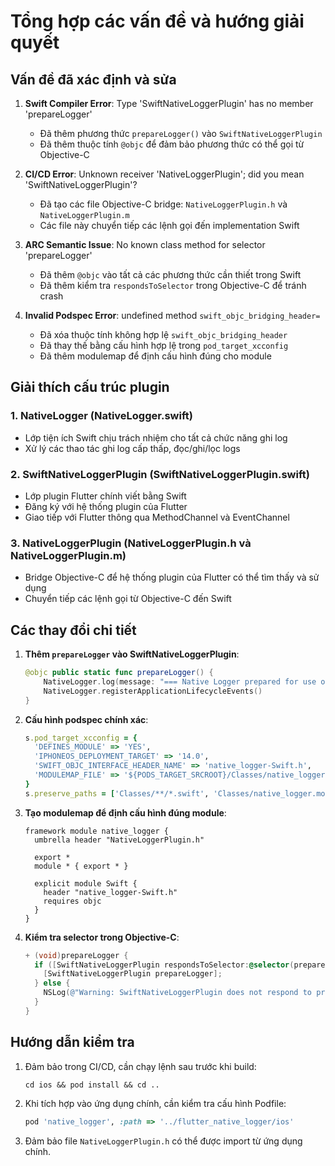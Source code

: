 # Tổng hợp các vấn đề và hướng giải quyết

## Vấn đề đã xác định và sửa

1. **Swift Compiler Error**: Type 'SwiftNativeLoggerPlugin' has no member 'prepareLogger'
   - Đã thêm phương thức `prepareLogger()` vào `SwiftNativeLoggerPlugin`
   - Đã thêm thuộc tính `@objc` để đảm bảo phương thức có thể gọi từ Objective-C

2. **CI/CD Error**: Unknown receiver 'NativeLoggerPlugin'; did you mean 'SwiftNativeLoggerPlugin'?
   - Đã tạo các file Objective-C bridge: `NativeLoggerPlugin.h` và `NativeLoggerPlugin.m` 
   - Các file này chuyển tiếp các lệnh gọi đến implementation Swift

3. **ARC Semantic Issue**: No known class method for selector 'prepareLogger'
   - Đã thêm `@objc` vào tất cả các phương thức cần thiết trong Swift
   - Đã thêm kiểm tra `respondsToSelector` trong Objective-C để tránh crash

4. **Invalid Podspec Error**: undefined method `swift_objc_bridging_header=`
   - Đã xóa thuộc tính không hợp lệ `swift_objc_bridging_header`
   - Đã thay thế bằng cấu hình hợp lệ trong `pod_target_xcconfig`
   - Đã thêm modulemap để định cấu hình đúng cho module

## Giải thích cấu trúc plugin

### 1. NativeLogger (NativeLogger.swift)
- Lớp tiện ích Swift chịu trách nhiệm cho tất cả chức năng ghi log
- Xử lý các thao tác ghi log cấp thấp, đọc/ghi/lọc logs

### 2. SwiftNativeLoggerPlugin (SwiftNativeLoggerPlugin.swift)
- Lớp plugin Flutter chính viết bằng Swift
- Đăng ký với hệ thống plugin của Flutter
- Giao tiếp với Flutter thông qua MethodChannel và EventChannel

### 3. NativeLoggerPlugin (NativeLoggerPlugin.h và NativeLoggerPlugin.m)
- Bridge Objective-C để hệ thống plugin của Flutter có thể tìm thấy và sử dụng
- Chuyển tiếp các lệnh gọi từ Objective-C đến Swift

## Các thay đổi chi tiết

1. **Thêm `prepareLogger` vào SwiftNativeLoggerPlugin**:
   ```swift
   @objc public static func prepareLogger() {
       NativeLogger.log(message: "=== Native Logger prepared for use outside Flutter ===")
       NativeLogger.registerApplicationLifecycleEvents()
   }
   ```

2. **Cấu hình podspec chính xác**:
   ```ruby
   s.pod_target_xcconfig = { 
     'DEFINES_MODULE' => 'YES', 
     'IPHONEOS_DEPLOYMENT_TARGET' => '14.0',
     'SWIFT_OBJC_INTERFACE_HEADER_NAME' => 'native_logger-Swift.h',
     'MODULEMAP_FILE' => '${PODS_TARGET_SRCROOT}/Classes/native_logger.modulemap'
   }
   s.preserve_paths = ['Classes/**/*.swift', 'Classes/native_logger.modulemap']
   ```

3. **Tạo modulemap để định cấu hình đúng module**:
   ```
   framework module native_logger {
     umbrella header "NativeLoggerPlugin.h"
     
     export *
     module * { export * }
     
     explicit module Swift {
       header "native_logger-Swift.h"
       requires objc
     }
   }
   ```

4. **Kiểm tra selector trong Objective-C**:
   ```objective-c
   + (void)prepareLogger {
     if ([SwiftNativeLoggerPlugin respondsToSelector:@selector(prepareLogger)]) {
       [SwiftNativeLoggerPlugin prepareLogger];
     } else {
       NSLog(@"Warning: SwiftNativeLoggerPlugin does not respond to prepareLogger");
     }
   }
   ```

## Hướng dẫn kiểm tra

1. Đảm bảo trong CI/CD, cần chạy lệnh sau trước khi build:
   ```
   cd ios && pod install && cd ..
   ```

2. Khi tích hợp vào ứng dụng chính, cần kiểm tra cấu hình Podfile:
   ```ruby
   pod 'native_logger', :path => '../flutter_native_logger/ios'
   ```

3. Đảm bảo file `NativeLoggerPlugin.h` có thể được import từ ứng dụng chính. 
